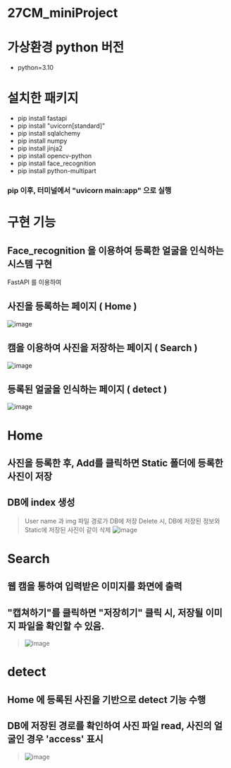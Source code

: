 # 27CM_miniProject

# 가상환경 python 버전
- python=3.10

# 설치한 패키지
- pip install fastapi
- pip install "uvicorn[standard]"
- pip install sqlalchemy
- pip install numpy
- pip install jinja2
- pip install opencv-python
- pip install face_recognition
- pip install python-multipart

### pip 이후, 터미널에서 "uvicorn main:app" 으로 실행

# 구현 기능

## Face_recognition 을 이용하여 등록한 얼굴을 인식하는 시스템 구현

FastAPI 를 이용하여 

## 사진을 등록하는 페이지 ( Home )
![image](https://github.com/djy2211/AI-X_miniproject/assets/131187694/1567a68d-c361-4232-a1df-ba02ba551329)

## 캠을 이용하여 사진을 저장하는 페이지 ( Search )
![image](https://github.com/djy2211/AI-X_miniproject/assets/131187694/2918ec0d-b2d2-4821-a37b-be102cea5787)

## 등록된 얼굴을 인식하는 페이지 ( detect )
![image](https://github.com/djy2211/AI-X_miniproject/assets/131187694/18957c45-3a4c-44e3-b74b-1d74255b6050)



# Home
## 사진을 등록한 후, Add를 클릭하면 Static 폴더에 등록한 사진이 저장

## DB에 index 생성 
> User name 과 img 파일 경로가 DB에 저장
> Delete 시, DB에 저장된 정보와 Static에 저장된 사진이 같이 삭제
> ![image](https://github.com/djy2211/AI-X_miniproject/assets/131187694/c520c990-50ad-4ce2-a7b9-9ede9f4228b7)




# Search
## 웹 캠을 통하여 입력받은 이미지를 화면에 출력

## "캡쳐하기"를 클릭하면 "저장히기" 클릭 시, 저장될 이미지 파일을 확인할 수 있음.
> ![image](https://github.com/djy2211/AI-X_miniproject/assets/131187694/dcacc5da-d0ae-4879-9c16-f2a45cd7cce4)


# detect

## Home 에 등록된 사진을 기반으로 detect 기능 수행

## DB에 저장된 경로를 확인하여 사진 파일 read, 사진의 얼굴인 경우 'access' 표시
> ![image](https://github.com/djy2211/AI-X_miniproject/assets/131187694/be158d0d-56b4-473d-b6ca-799432e4f451)
